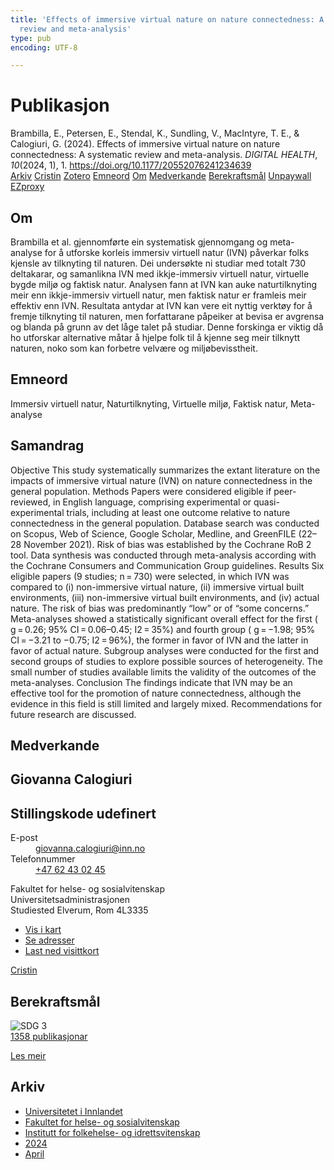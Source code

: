 ```yaml
---
title: 'Effects of immersive virtual nature on nature connectedness: A systematic
  review and meta-analysis'
type: pub
encoding: UTF-8

---
```

<h1>Publikasjon</h1>
<article id="csl-bib-container-JWTAHFK5" class="csl-bib-container">
  <div class="csl-bib-body"> <div class="csl-entry">Brambilla, E., Petersen, E., Stendal, K., Sundling, V., MacIntyre, T. E., &#38; Calogiuri, G. (2024). Effects of immersive virtual nature on nature connectedness: A systematic review and meta-analysis. <i>DIGITAL HEALTH</i>, <i>10</i>(2024, 1), 1. <a href="https://doi.org/10.1177/20552076241234639">https://doi.org/10.1177/20552076241234639</a></div> </div>
  <div class="csl-bib-buttons">
    <a href="#taxonomy-article-JWTAHFK5" alt="archive" class="csl-bib-button">Arkiv</a>
    <a href="https://app.cristin.no/results/show.jsf?id=2261114" alt="Cristin" class="csl-bib-button">Cristin</a>
    <a href="http://zotero.org/groups/5881554/items/JWTAHFK5" alt="Zotero" class="csl-bib-button">Zotero</a>
    <a href="#keywords-article-JWTAHFK5" alt="keywords" class="csl-bib-button">Emneord</a>
    <a href="#about-article-JWTAHFK5" alt="about_pub" class="csl-bib-button">Om</a>
    <a href="#contributors-article-JWTAHFK5" alt="contributors" class="csl-bib-button">Medverkande</a>
    <a href="#sdg-article-JWTAHFK5" alt="sdg" class="csl-bib-button">Berekraftsmål</a>
    <a href="https://journals.sagepub.com/doi/pdf/10.1177/20552076241234639" alt="Unpaywall" class="csl-bib-button">Unpaywall</a>
    <a href="https://journals.sagepub.com/doi/pdf/10.1177/20552076241234639" alt="EZproxy" class="csl-bib-button">EZproxy</a>
  </div>
  <div id="csl-bib-meta-container-JWTAHFK5"></div>
</article>
<div id="csl-bib-meta-JWTAHFK5" class="csl-bib-meta">
  <article id="about-article-JWTAHFK5" class="about_pub-article">
    <h1>Om</h1>
    Brambilla et al. gjennomførte ein systematisk gjennomgang og meta-analyse for å utforske korleis immersiv virtuell natur (IVN) påverkar folks kjensle av tilknyting til naturen. Dei undersøkte ni studiar med totalt 730 deltakarar, og samanlikna IVN med ikkje-immersiv virtuell natur, virtuelle bygde miljø og faktisk natur. Analysen fann at IVN kan auke naturtilknyting meir enn ikkje-immersiv virtuell natur, men faktisk natur er framleis meir effektiv enn IVN. Resultata antydar at IVN kan vere eit nyttig verktøy for å fremje tilknyting til naturen, men forfattarane påpeiker at bevisa er avgrensa og blanda på grunn av det låge talet på studiar. Denne forskinga er viktig då ho utforskar alternative måtar å hjelpe folk til å kjenne seg meir tilknytt naturen, noko som kan forbetre velvære og miljøbevisstheit.
  </article>
  <article id="keywords-article-JWTAHFK5" class="keywords-article">
    <h1>Emneord</h1>
    Immersiv virtuell natur, Naturtilknyting, Virtuelle miljø, Faktisk natur, Meta-analyse
  </article>
  <article id="abstract-article-JWTAHFK5" class="abstract-article">
    <h1>Samandrag</h1>
    Objective This study systematically summarizes the extant literature on the impacts of immersive virtual nature (IVN) on nature connectedness in the general population. Methods Papers were considered eligible if peer-reviewed, in English language, comprising experimental or quasi-experimental trials, including at least one outcome relative to nature connectedness in the general population. Database search was conducted on Scopus, Web of Science, Google Scholar, Medline, and GreenFILE (22–28 November 2021). Risk of bias was established by the Cochrane RoB 2 tool. Data synthesis was conducted through meta-analysis according with the Cochrane Consumers and Communication Group guidelines. Results Six eligible papers (9 studies; n = 730) were selected, in which IVN was compared to (i) non-immersive virtual nature, (ii) immersive virtual built environments, (iii) non-immersive virtual built environments, and (iv) actual nature. The risk of bias was predominantly “low” or of “some concerns.” Meta-analyses showed a statistically significant overall effect for the first ( g = 0.26; 95% CI = 0.06–0.45; I2 = 35%) and fourth group ( g = −1.98; 95% CI = −3.21 to −0.75; I2 = 96%), the former in favor of IVN and the latter in favor of actual nature. Subgroup analyses were conducted for the first and second groups of studies to explore possible sources of heterogeneity. The small number of studies available limits the validity of the outcomes of the meta-analyses. Conclusion The findings indicate that IVN may be an effective tool for the promotion of nature connectedness, although the evidence in this field is still limited and largely mixed. Recommendations for future research are discussed.
  </article>
  <article id="contributors-article-JWTAHFK5" class="contributors-article">
    <h1>Medverkande</h1>
    <div class="personas"> <div class="vrtx-hinn-person-card"> <div class="photo"> <i class="lar la-user-circle missing-person"></i> </div> <div class="info"> <hgroup><h1>Giovanna Calogiuri</h1> <h2>Stillingskode udefinert</h2> </hgroup><dl> <dt>E-post</dt> <dd> <a href="mailto:giovanna.calogiuri@inn.no">giovanna.calogiuri@inn.no</a> </dd> <dt>Telefonnummer</dt> <dd><a href="tel:+4762430245"> +47 62 43 02 45 </a></dd> </dl> <p> Fakultet for helse- og sosialvitenskap<br> Universitetsadministrasjonen<br> Studiested Elverum, Rom 4L3335 </p> <ul class="vrtx-hinn-links"> <li><a href="https://www.google.com/maps?q=60.88177,11.53669">Vis i kart</a></li> <li><a href="https://www.inn.no/finn-en-ansatt/giovanna-calogiuri.html#vrtx-hinn-addresses">Se adresser</a></li> <li><a href="https://www.inn.no/finn-en-ansatt/giovanna-calogiuri.html?vrtx=vcf">Last ned visittkort</a></li> </ul> </div> </div> <a href="https://app.cristin.no/persons/show.jsf?id=358086" alt="Cristin URL" class="personas-cristin">Cristin</a> </div>
  </article>
  <article id="sdg-article-JWTAHFK5" class="sdg-article">
    <h1>Berekraftsmål</h1>
    <div class="sdg-container"><div id="sdg3" class="sdg">
        <img src="{{< params subfolder >}}images/sdg/sdg03_nn.png" class="image" alt="SDG 3">
        <div class="sdg-overlay">
          <a href="{{< params subfolder >}}nn/archive/?sdg=3#archive" class="sdg-publication-count"><span>1358</span> publikasjonar</a>
          <p><a href="https://fn.no/om-fn/fns-baerekraftsmaal/god-helse-og-livskvalitet?lang=nno-NO" class="sdg-read-more">Les meir</a></p>
        </div>
      </div></div>
  </article>
  <article id="taxonomy-article-JWTAHFK5" class="taxonomy-article">
    <h1>Arkiv</h1>
    <ul>
      <li><a href="{{< params subfolder >}}nn/archive/?key=3DCRN523">Universitetet i Innlandet</a></li>
      <li><a href="{{< params subfolder >}}nn/archive/?key=IDKFS3MX">Fakultet for helse- og sosialvitenskap</a></li>
      <li><a href="{{< params subfolder >}}nn/archive/?key=FJXE3Z8X">Institutt for folkehelse- og idrettsvitenskap</a></li>
      <li><a href="{{< params subfolder >}}nn/archive/?key=DLUBDP8T">2024</a></li>
      <li><a href="{{< params subfolder >}}nn/archive/?key=BENHGVQW">April</a></li>
    </ul>
  </article>
</div>
